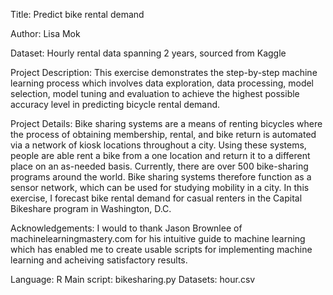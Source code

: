 Title: Predict bike rental demand

Author: Lisa Mok

Dataset: Hourly rental data spanning 2 years, sourced from Kaggle 

Project Description: This exercise demonstrates the step-by-step machine learning process which involves data exploration, data processing, model selection, model tuning and evaluation to achieve the highest possible accuracy level in predicting bicycle rental demand.

Project Details: Bike sharing systems are a means of renting bicycles where the process of obtaining membership, rental, and bike return is automated via a network of kiosk locations throughout a city. Using these systems, people are able rent a bike from a one location and return it to a different place on an as-needed basis. Currently, there are over 500 bike-sharing programs around the world. Bike sharing systems therefore function as a sensor network, which can be used for studying mobility in a city. In this exercise, I forecast bike rental demand for casual renters in the Capital Bikeshare program in Washington, D.C.

Acknowledgements: I would to thank Jason Brownlee of machinelearningmastery.com for his intuitive guide to machine learning which has enabled me to create usable scripts for implementing machine learning and acheiving satisfactory results.

Language: R 
Main script: bikesharing.py
Datasets: hour.csv
